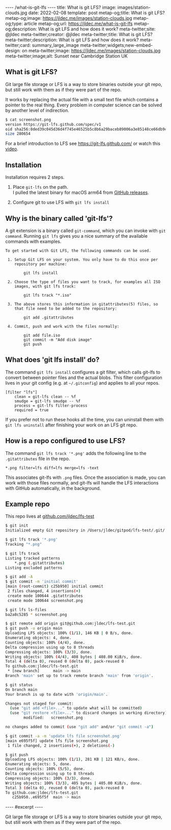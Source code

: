---- /what-is-git-lfs ----
title: What is git LFS?
image: images/station-clouds.jpg
date: 2022-02-08
template: post
metap-og;title: What is git LFS?
metap-og;image: https://jldec.me/images/station-clouds.jpg
metap-og;type: article
metap-og;url: https://jldec.me/what-is-git-lfs
metap-og;description: What is git LFS and how does it work?
meta-twitter;site: @jldec
meta-twitter;creator: @jldec
meta-twitter;title: What is git LFS?
meta-twitter;description: What is git LFS and how does it work?
meta-twitter;card: summary_large_image
meta-twitter;widgets;new-embed-design: on
meta-twitter;image: https://jldec.me/images/station-clouds.jpg
meta-twitter;image;alt: Sunset near Cambridge Station UK

## What is git LFS?
Git large file storage or LFS is a way to store binaries outside your git repo, but still work with them as if they were part of the repo.

It works by replacing the actual file with a small text file which contains a pointer to the real thing. Every problem in computer science can be solved by another level of indirection.

```sh
$ cat screenshot.png 
version https://git-lfs.github.com/spec/v1
oid sha256:8ded39c045d36d4f745e46525b5c8b6a29baceb89006a3e85148ce66db9c187d
size 280654
```

For a brief introduction to LFS see https://git-lfs.github.com/ or watch this [video](https://www.youtube.com/watch?v=uLR1RNqJ1Mw).

## Installation
Installation requires 2 steps.

1. Place `git-lfs` on the path.  
   I pulled the latest binary for macOS arm64 from [GitHub releases](https://github.com/git-lfs/git-lfs/releases).

2. Configure git to use LFS with `git lfs install`

## Why is the binary called 'git-lfs'?
A git extension is a binary called `git-command`, which you can invoke with `git command`.
Running `git lfs` gives you a nice summary of the available commands with examples.

```
To get started with Git LFS, the following commands can be used.

 1. Setup Git LFS on your system. You only have to do this once per
    repository per machine:

        git lfs install

 2. Choose the type of files you want to track, for examples all ISO
    images, with git lfs track:

        git lfs track "*.iso"

 3. The above stores this information in gitattributes(5) files, so
    that file need to be added to the repository:

        git add .gitattributes

 4. Commit, push and work with the files normally:

        git add file.iso
        git commit -m "Add disk image"
        git push
```

## What does 'git lfs install' do?
The command `git lfs install` configures a git filter, which calls git-lfs to convert between pointer files and the actual blobs.
This filter configuration lives in your git config (e.g. at `~/.gitconfig`) and applies to all your repos.

```.gitconfig
[filter "lfs"]
	clean = git-lfs clean -- %f
	smudge = git-lfs smudge -- %f
	process = git-lfs filter-process
	required = true
```

If you prefer not to run these hooks all the time, you can uninstall them with `git lfs uninstall` after finishing your work on an LFS git repo.

## How is a repo configured to use LFS?
The command `git lfs track '*.png'` adds the following line to the `.gitattributes` file in the repo.

```.gitattributes
*.png filter=lfs diff=lfs merge=lfs -text
```

This associates git-lfs with `.png` files.
Once the association is made, you can work with those files normally, and git-lfs will handle the LFS interactions with GitHub automatically, in the background.

## Example repo
This repo lives at [github.com/jldec/lfs-test](https://github.com/jldec/lfs-test)

```sh
$ git init
Initialized empty Git repository in /Users/jldec/gitpod/lfs-test/.git/

$ git lfs track '*.png'
Tracking "*.png"

$ git lfs track
Listing tracked patterns
    *.png (.gitattributes)
Listing excluded patterns

$ git add -A
$ git commit -m 'initial commit'
[main (root-commit) c25b950] initial commit
 2 files changed, 4 insertions(+)
 create mode 100644 .gitattributes
 create mode 100644 screenshot.png

$ git lfs ls-files
ba2a8c5285 * screenshot.png

$ git remote add origin git@github.com:jldec/lfs-test.git
$ git push -u origin main
Uploading LFS objects: 100% (1/1), 146 KB | 0 B/s, done.
Enumerating objects: 4, done.
Counting objects: 100% (4/4), done.
Delta compression using up to 8 threads
Compressing objects: 100% (3/3), done.
Writing objects: 100% (4/4), 408 bytes | 408.00 KiB/s, done.
Total 4 (delta 0), reused 0 (delta 0), pack-reused 0
To github.com:jldec/lfs-test.git
 * [new branch]      main -> main
Branch 'main' set up to track remote branch 'main' from 'origin'.

$ git status
On branch main
Your branch is up to date with 'origin/main'.

Changes not staged for commit:
  (use "git add <file>..." to update what will be committed)
  (use "git restore <file>..." to discard changes in working directory)
        modified:   screenshot.png

no changes added to commit (use "git add" and/or "git commit -a")

$ git commit -a -m 'update lfs file screenshot.png'
[main e695f5f] update lfs file screenshot.png
 1 file changed, 2 insertions(+), 2 deletions(-)

$ git push
Uploading LFS objects: 100% (1/1), 281 KB | 121 KB/s, done.
Enumerating objects: 5, done.
Counting objects: 100% (5/5), done.
Delta compression using up to 8 threads
Compressing objects: 100% (3/3), done.
Writing objects: 100% (3/3), 405 bytes | 405.00 KiB/s, done.
Total 3 (delta 0), reused 0 (delta 0), pack-reused 0
To github.com:jldec/lfs-test.git
   c25b950..e695f5f  main -> main
```


---- #excerpt ----

Git large file storage or LFS is a way to store binaries outside your git repo, but still work with them as if they were part of the repo.
